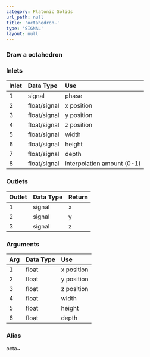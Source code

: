 ```yaml
---
category: Platonic Solids
url_path: null
title: 'octahedron~'
type: 'SIGNAL'
layout: null
---
```


### Draw a octahedron

### Inlets

| Inlet | Data Type    | Use                        |
|:------|:-------------|:---------------------------|
| 1     | signal       | phase                      |
| 2     | float/signal | x position                 |
| 3     | float/signal | y position                 |
| 4     | float/signal | z position                 |
| 5     | float/signal | width                      |
| 6     | float/signal | height                     |
| 7     | float/signal | depth                      |
| 8     | float/signal | interpolation amount (0-1) |

### Outlets

| Outlet | Data Type | Return |
|:-------|:----------|:-------|
| 1      | signal    | x      |
| 2      | signal    | y      |
| 3      | signal    | z      |

### Arguments

| Arg | Data Type | Use        |
|:----|:----------|:-----------|
| 1   | float     | x position |
| 2   | float     | y position |
| 3   | float     | z position |
| 4   | float     | width      |
| 5   | float     | height     |
| 6   | float     | depth      |

### Alias 

octa~
